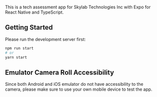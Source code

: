 This is a tech assessment app for Skylab Technologies Inc with Expo for React Native and TypeScript.

## Getting Started

Please run the development server first:

```bash
npm run start
# or
yarn start
```

## Emulator Camera Roll Accessibility

Since both Android and iOS emulator do not have accessibility to the camera,
please make sure to use your own mobile device to test the app.
